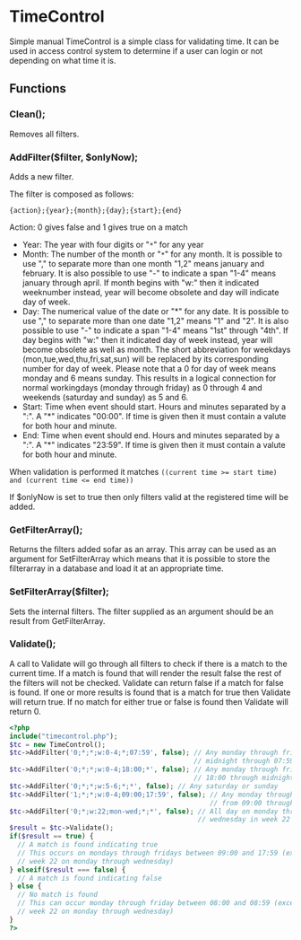 # TimeControl
Simple manual
TimeControl is a simple class for validating time.
It can be used in access control system to determine if a user can login or not
depending on what time it is.

## Functions
### Clean();
Removes all filters.
 
### AddFilter($filter, $onlyNow);
Adds a new filter.

The filter is composed as follows:

```{action};{year};{month};{day};{start};{end}```

Action: 0 gives false and 1 gives true on a match
* Year: The year with four digits or "```*```" for any year
* Month: The number of the month or "```*```" for any month. It is possible to use ","
  to separate more than one month "1,2" means january and february. It is also
  possible to use "-" to indicate a span "1-4" means january through april.
  If month begins with "w:" then it indicated weeknumber instead, year will
  become obsolete and day will indicate day of week.
* Day: The numerical value of the date or "*" for any date. It is possible to use
  "," to separate more than one date "1,2" means "1" and "2". It is also
  possible to use "-" to indicate a span "1-4" means "1st" through "4th".
  If day begins with "w:" then it indicated day of week instead, year will
  become obsolete as well as month.
  The short abbreviation for weekdays (mon,tue,wed,thu,fri,sat,sun) will be
  replaced by its corresponding number for day of week.
  Please note that a 0 for day of week means monday and 6 means sunday. This
  results in a logical connection for normal workingdays (monday through friday)
  as 0 through 4 and weekends (saturday and sunday) as 5 and 6.
* Start: Time when event should start. Hours and minutes separated by a ":". A "*"
  indicates "00:00". If time is given then it must contain a valute for both
  hour and minute.
* End: Time when event should end. Hours and minutes separated by a ":". A "*"
  indicates "23:59". If time is given then it must contain a valute for both
  hour and minute.

When validation is performed it matches
```((current time >= start time) and (current time <= end time))```

If $onlyNow is set to true then only filters valid at the registered time will
be added.

### GetFilterArray();
Returns the filters added sofar as an array. This array can be used as an
argument for SetFilterArray which means that it is possible to store the
filterarray in a database and load it at an appropriate time.

### SetFilterArray($filter);
Sets the internal filters. The filter supplied as an argument should be an
result from GetFilterArray.

### Validate();
A call to Validate will go through all filters to check if there is a match to
the current time. If a match is found that will render the result false the rest
of the filters will not be checked.
Validate can return false if a match for false is found.
If one or more results is found that is a match for true then Validate will
return true.
If no match for either true or false is found then Validate will return 0.

```php
<?php
include("timecontrol.php");
$tc = new TimeControl();
$tc->AddFilter('0;*;*;w:0-4;*;07:59', false); // Any monday through friday from
                                              // midnight through 07:59
$tc->AddFilter('0;*;*;w:0-4;18:00;*', false); // Any monday through friday from
                                              // 18:00 through midnight
$tc->AddFilter('0;*;*;w:5-6;*;*', false); // Any saturday or sunday
$tc->AddFilter('1;*;*;w:0-4;09:00;17:59', false); // Any monday through friday
                                                  // from 09:00 through 17:59
$tc->AddFilter('0;*;w:22;mon-wed;*;*', false); // All day on monday through
                                               // wednesday in week 22
$result = $tc->Validate();
if($result == true) {
  // A match is found indicating true
  // This occurs on mondays through fridays between 09:00 and 17:59 (except for
  // week 22 on monday through wednesday)
} elseif($result === false) {
  // A match is found indicating false
} else {
  // No match is found
  // This can occur monday through friday between 08:00 and 08:59 (except for
  // week 22 on monday through wednesday)
}
?>
```